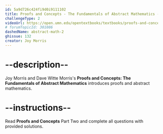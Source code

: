 ```yaml
---
id: 5a9d726c424fi9d0i9111102
title: Proofs and Concepts - The Fundamentals of Abstract Mathematics - Part 2
challengeType: 2
videoUrl: https://open.umn.edu/opentextbooks/textbooks/proofs-and-concepts-the-fundamentals-of-abstract-mathematics
# forumTopicId: 301086
dashedName: abstract-math-2
ghissue: 132
creator: Joy Morris 
---
```


# --description--

Joy Morris and Dave Witte Morris's __Proofs and Concepts: The Fundamentals of Abstract Mathematics__ introduces proofs and abstract mathematics.

# --instructions--

Read __Proofs and Concepts__ Part Two and complete all questions with provided solutions.
